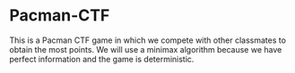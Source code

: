 # Pacman-CTF

This is a Pacman CTF game in which we compete with other classmates to obtain the most points. We will use a minimax algorithm because we have perfect information and the game is deterministic.
